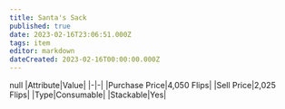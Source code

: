 ```yaml
---
title: Santa's Sack
published: true
date: 2023-02-16T23:06:51.000Z
tags: item
editor: markdown
dateCreated: 2023-02-16T00:00:00.000Z
---
```


null
|Attribute|Value|
|-|-|
|Purchase Price|4,050 Flips|
|Sell Price|2,025 Flips|
|Type|Consumable|
|Stackable|Yes|

